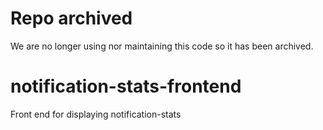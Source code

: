 # Repo archived

We are no longer using nor maintaining this code so it has been archived.

# notification-stats-frontend
Front end for displaying notification-stats
